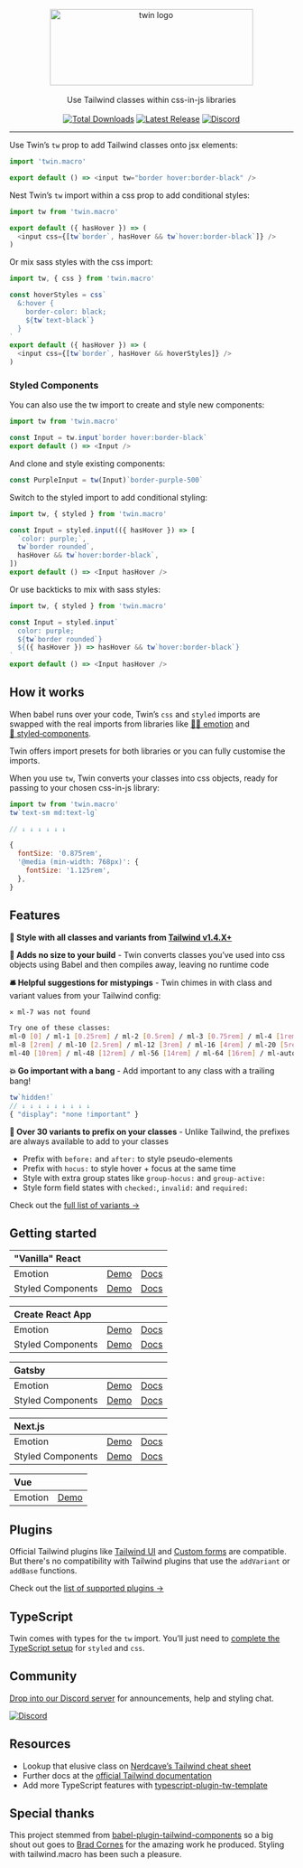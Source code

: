 <p align="center">
  <img src="https://i.imgur.com/iWBWhY0.png" alt="twin logo" width="360" height="135"><br>
    <br>Use Tailwind classes within css-in-js libraries<br><br>
    <a href="https://www.npmjs.com/package/twin.macro"><img src="https://img.shields.io/npm/dt/twin.macro.svg" alt="Total Downloads"></a>
    <a href="https://www.npmjs.com/package/twin.macro"><img src="https://img.shields.io/npm/v/twin.macro.svg" alt="Latest Release"></a>
    <a href="https://discord.gg/Xj6x9z7"><img src="https://img.shields.io/discord/705884695400939552?label=discord&logo=discord" alt="Discord"></a>
</p>

---

Use Twin’s `tw` prop to add Tailwind classes onto jsx elements:

```js
import 'twin.macro'

export default () => <input tw="border hover:border-black" />
```

Nest Twin’s `tw` import within a css prop to add conditional styles:

```js
import tw from 'twin.macro'

export default ({ hasHover }) => (
  <input css={[tw`border`, hasHover && tw`hover:border-black`]} />
)
```

Or mix sass styles with the css import:

```js
import tw, { css } from 'twin.macro'

const hoverStyles = css`
  &:hover {
    border-color: black;
    ${tw`text-black`}
  }
`
export default ({ hasHover }) => (
  <input css={[tw`border`, hasHover && hoverStyles]} />
)
```

### Styled Components

You can also use the tw import to create and style new components:

```js
import tw from 'twin.macro'

const Input = tw.input`border hover:border-black`
export default () => <Input />
```

And clone and style existing components:

```js
const PurpleInput = tw(Input)`border-purple-500`
```

Switch to the styled import to add conditional styling:

```js
import tw, { styled } from 'twin.macro'

const Input = styled.input(({ hasHover }) => [
  `color: purple;`,
  tw`border rounded`,
  hasHover && tw`hover:border-black`,
])
export default () => <Input hasHover />
```

Or use backticks to mix with sass styles:

```js
import tw, { styled } from 'twin.macro'

const Input = styled.input`
  color: purple;
  ${tw`border rounded`}
  ${({ hasHover }) => hasHover && tw`hover:border-black`}
`
export default () => <Input hasHover />
```

## How it works

When babel runs over your code, Twin’s `css` and `styled` imports are swapped with the real imports from libraries like [👩‍🎤&nbsp;emotion](https://emotion.sh/docs/introduction) and [💅&nbsp;styled&#8209;components](https://styled-components.com/).

Twin offers import presets for both libraries or you can fully customise the imports.

When you use `tw`, Twin converts your classes into css objects, ready for passing to your chosen css-in-js library:

```js
import tw from 'twin.macro'
tw`text-sm md:text-lg`

// ↓ ↓ ↓ ↓ ↓ ↓

{
  fontSize: '0.875rem',
  '@media (min-width: 768px)': {
    fontSize: '1.125rem',
  },
}
```

## Features

**🎨 Style with all classes and variants from [Tailwind v1.4.X+](https://github.com/tailwindcss/tailwindcss/releases)**

**🐹 Adds no size to your build** - Twin converts classes you’ve used into css objects using Babel and then compiles away, leaving no runtime code

**🛎 Helpful suggestions for mistypings** - Twin chimes in with class and variant values from your Tailwind config:

```bash
✕ ml-7 was not found

Try one of these classes:
ml-0 [0] / ml-1 [0.25rem] / ml-2 [0.5rem] / ml-3 [0.75rem] / ml-4 [1rem] / ml-5 [1.25rem] / ml-6 [1.5rem]
ml-8 [2rem] / ml-10 [2.5rem] / ml-12 [3rem] / ml-16 [4rem] / ml-20 [5rem] / ml-24 [6rem] / ml-32 [8rem]
ml-40 [10rem] / ml-48 [12rem] / ml-56 [14rem] / ml-64 [16rem] / ml-auto [auto] / ml-px [1px]
```

**💥 Go important with a bang** - Add important to any class with a trailing bang!

```js
tw`hidden!`
// ↓ ↓ ↓ ↓ ↓ ↓ ↓ ↓ ↓
{ "display": "none !important" }
```

**🚥 Over 30 variants to prefix on your classes** - Unlike Tailwind, the prefixes are always available to add to your classes

- Prefix with `before:` and `after:` to style pseudo-elements
- Prefix with `hocus:` to style hover + focus at the same time
- Style with extra group states like `group-hocus:` and `group-active:`
- Style form field states with `checked:`, `invalid:` and `required:`

Check out the [full list of variants →](https://github.com/ben-rogerson/twin.macro/blob/master/src/config/variantConfig.js)

## Getting started

| "Vanilla" React   |                                                                                                            |                                         |
| :---------------- | ---------------------------------------------------------------------------------------------------------- | --------------------------------------- |
| Emotion           | [Demo](https://codesandbox.io/embed/react-tailwind-emotion-starter-3d1dl?module=%2Fsrc%2FApp.js)           | [Docs](docs/emotion/react.md)           |
| Styled Components | [Demo](https://codesandbox.io/embed/react-tailwind-styled-components-starter-f87y7?module=%2Fsrc%2FApp.js) | [Docs](docs/styled-components/react.md) |

| Create React App  |                                                                                                               |                                                    |
| :---------------- | ------------------------------------------------------------------------------------------------------------- | -------------------------------------------------- |
| Emotion           | [Demo](https://codesandbox.io/embed/cra-tailwind-emotion-starter-bi1kx?module=%2Fsrc%2FApp.js)                | [Docs](docs/emotion/create-react-app.md)           |
| Styled Components | [Demo](https://codesandbox.io/embed/cra-styled-components-tailwind-twin-starter-m8cyz?module=%2Fsrc%2FApp.js) | [Docs](docs/styled-components/create-react-app.md) |

| Gatsby            |                                                                                                                       |                                          |
| :---------------- | --------------------------------------------------------------------------------------------------------------------- | ---------------------------------------- |
| Emotion           | [Demo](https://codesandbox.io/embed/gatsby-tailwind-emotion-starter-z3hun?module=%2Fsrc%2Fpages%2Findex.js)           | [Docs](docs/emotion/gatsby.md)           |
| Styled Components | [Demo](https://codesandbox.io/embed/gatsby-tailwind-styled-components-starter-trrlp?module=%2Fsrc%2Fpages%2Findex.js) | [Docs](docs/styled-components/gatsby.md) |

| Next.js           |                                                                                                               |                                        |
| :---------------- | ------------------------------------------------------------------------------------------------------------- | -------------------------------------- |
| Emotion           | [Demo](https://codesandbox.io/embed/next-tailwind-emotion-starter-8h2b2?module=%2Fpages%2Findex.js)           | [Docs](docs/emotion/next.md)           |
| Styled Components | [Demo](https://codesandbox.io/embed/next-tailwind-styled-components-starter-m1f6d?module=%2Fpages%2Findex.js) | [Docs](docs/styled-components/next.md) |

| Vue     |                                                                                                      |
| :------ | ---------------------------------------------------------------------------------------------------- |
| Emotion | [Demo](https://codesandbox.io/embed/vue-emotion-tailwind-twin-starter-2yd61?module=%2Fsrc%2FApp.vue) |

## Plugins

Official Tailwind plugins like [Tailwind UI](https://tailwindui.com/components) and [Custom forms](https://github.com/tailwindcss/custom-forms) are compatible.
But there's no compatibility with Tailwind plugins that use the `addVariant` or `addBase` functions.

Check out the [list of supported plugins →](https://twin-docs.netlify.app/plugin-support)

## TypeScript

Twin comes with types for the `tw` import.
You’ll just need to [complete the TypeScript setup](docs/typescript.md) for `styled` and `css`.

## Community

[Drop into our Discord server](https://discord.gg/Xj6x9z7) for announcements, help and styling chat.

<a href="https://discord.gg/Xj6x9z7"><img src="https://img.shields.io/discord/705884695400939552?label=discord&logo=discord" alt="Discord"></a>

## Resources

- Lookup that elusive class on [Nerdcave’s Tailwind cheat sheet](https://nerdcave.com/tailwind-cheat-sheet)
- Further docs at the [official Tailwind documentation](https://tailwindcss.com/docs/installation)
- Add more TypeScript features with [typescript-plugin-tw-template](https://github.com/kingdaro/typescript-plugin-tw-template)

## Special thanks

This project stemmed from [babel-plugin-tailwind-components](https://github.com/bradlc/babel-plugin-tailwind-components) so a big shout out goes to [Brad Cornes](https://github.com/bradlc) for the amazing work he produced. Styling with tailwind.macro has been such a pleasure.
